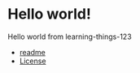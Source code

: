 # Hello world!
Hello world from learning-things-123
- [readme](https://github.com/learning-things-123/hello-world/blob/main/README.md)
- [License](https://github.com/learning-things-123/hello-world/blob/main/LICENSE)
